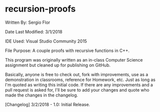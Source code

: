# recursion-proofs

Written By: Sergio Flor

Date Last Modified: 3/1/2018

IDE Used: Visual Studio Community 2015

File Purpose: A couple proofs with recursive functions in C++.

This program was originally written as an in-class Computer Science assignment but cleaned up for publishing on GitHub.

Basically, anyone is free to check out, fork with improvements, use as a demonstration in classrooms, reference for Homework, etc.
Just as long as I'm quoted as writing this initial code. If there are any improvements and a pull request is asked for, I'll be sure to add your changes and quote who made the changes in the changelog.

[Changelog]
3/2/2018 - 1.0: Initial Release.
